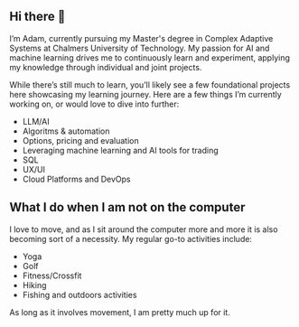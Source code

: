 ## Hi there 👋

I’m Adam, currently pursuing my Master's degree in Complex Adaptive Systems at Chalmers University of Technology. My passion for AI and machine learning drives me to continuously learn and experiment, applying my knowledge through individual and joint projects. 

While there’s still much to learn, you’ll likely see a few foundational projects here showcasing my learning journey. Here are a few things I’m currently working on, or would love to dive into further:
- LLM/AI
- Algoritms & automation
- Options, pricing and evaluation
- Leveraging machine learning and AI tools for trading
- SQL
- UX/UI
- Cloud Platforms and DevOps


## What I do when I am not on the computer
I love to move, and as I sit around the computer more and more it is also becoming sort of a necessity. 
My regular go-to activities include:
- Yoga
- Golf
- Fitness/Crossfit
- Hiking 
- Fishing and outdoors activities
  
As long as it involves movement, I am pretty much up for it. 

<!--
**asdparmeitz/asdparmeitz** is a ✨ _special_ ✨ repository because its `README.md` (this file) appears on your GitHub profile.

Here are some ideas to get you started:

- 🔭 I’m currently working on ...
- 🌱 I’m currently learning ...
- 👯 I’m looking to collaborate on ...
- 🤔 I’m looking for help with ...
- 💬 Ask me about ...
- 📫 How to reach me: ...
- 😄 Pronouns: ...
- ⚡ Fun fact: ...
-->
